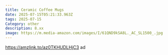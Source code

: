 ```yaml
---
title: Ceramic Coffee Mugs
date: 2025-07-15T05:21:33.963Z
tags: 2025-07-15
Category: other
description: 8.xx
image: https://m.media-amazon.com/images/I/61QND9kSA8L._AC_SL1500_.jpg
---
```

https://amzlink.to/az0TKHUDLHjC3 ad